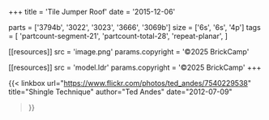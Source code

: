 +++
title = 'Tile Jumper Roof'
date  = '2015-12-06'

parts = ['3794b', '3022', '3023', '3666', '3069b']
size  = ['6s', '6s', '4p']
tags  = [
  'partcount-segment-21',
  'partcount-total-28',
  'repeat-planar',
]

[[resources]]
src              = 'image.png'
params.copyright = '©2025 BrickCamp'

[[resources]]
src              = 'model.ldr'
params.copyright = '©2025 BrickCamp'
+++

{{< linkbox
    url="https://www.flickr.com/photos/ted_andes/7540229538"
    title="Shingle Technique"
    author="Ted Andes"
    date="2012-07-09"
>}}
